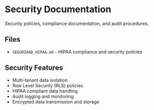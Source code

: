 # Security Documentation

Security policies, compliance documentation, and audit procedures.

## Files

- `SEGURIDAD_HIPAA.md` - HIPAA compliance and security policies

## Security Features

- Multi-tenant data isolation
- Row Level Security (RLS) policies
- HIPAA compliant data handling
- Audit logging and monitoring
- Encrypted data transmission and storage